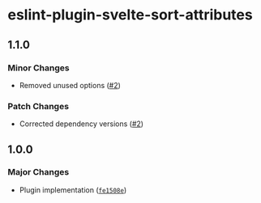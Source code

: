 # eslint-plugin-svelte-sort-attributes

## 1.1.0

### Minor Changes

- Removed unused options ([#2](https://github.com/mikededo/eslint-plugin-svelte-sort-attributes/pull/2))

### Patch Changes

- Corrected dependency versions ([#2](https://github.com/mikededo/eslint-plugin-svelte-sort-attributes/pull/2))

## 1.0.0

### Major Changes

- Plugin implementation ([`fe1508e`](https://github.com/mikededo/eslint-plugin-svelte-sort-attributes/commit/fe1508ec1b086f1a5b86a68c5a542de79e50ed90))

